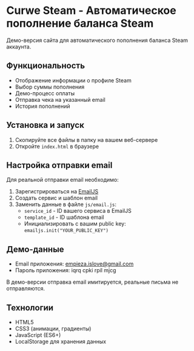 # Curwe Steam - Автоматическое пополнение баланса Steam

Демо-версия сайта для автоматического пополнения баланса Steam аккаунта.

## Функциональность

- Отображение информации о профиле Steam
- Выбор суммы пополнения
- Демо-процесс оплаты
- Отправка чека на указанный email
- История пополнений

## Установка и запуск

1. Скопируйте все файлы в папку на вашем веб-сервере
2. Откройте `index.html` в браузере

## Настройка отправки email

Для реальной отправки email необходимо:

1. Зарегистрироваться на [EmailJS](https://www.emailjs.com/)
2. Создать сервис и шаблон email
3. Заменить данные в файле `js/email.js`:
   - `service_id` - ID вашего сервиса в EmailJS
   - `template_id` - ID шаблона email
   - Инициализировать с вашим public key: `emailjs.init("YOUR_PUBLIC_KEY")`

## Демо-данные

- Email приложения: empieza.islove@gmail.com
- Пароль приложения: iqrq cpki rpil mjcg

В демо-версии отправка email имитируется, реальные письма не отправляются.

## Технологии

- HTML5
- CSS3 (анимации, градиенты)
- JavaScript (ES6+)
- LocalStorage для хранения данных